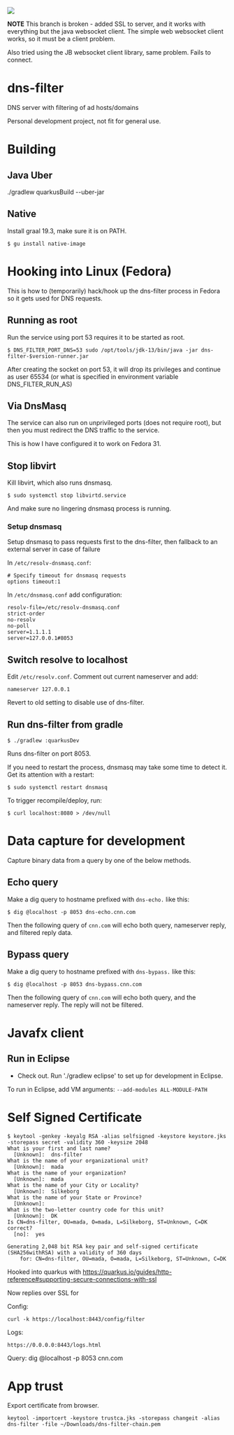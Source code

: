 ![](https://github.com/jskov/dns-filter/workflows/Build%20and%20run%20tests/badge.svg)

**NOTE**
This branch is broken - added SSL to server, and it works with everything but the java websocket client.
The simple web websocket client works, so it must be a client problem.

Also tried using the JB websocket client library, same problem. Fails to connect.


# dns-filter
DNS server with filtering of ad hosts/domains

Personal development project, not fit for general use.

# Building

## Java Uber

./gradlew quarkusBuild --uber-jar


## Native

Install graal 19.3, make sure it is on PATH.

	$ gu install native-image

# Hooking into Linux (Fedora)

This is how to (temporarily) hack/hook up the dns-filter process in Fedora so it gets used for DNS requests.

## Running as root

Run the service using port 53 requires it to be started as root.

	$ DNS_FILTER_PORT_DNS=53 sudo /opt/tools/jdk-13/bin/java -jar dns-filter-$version-runner.jar

After creating the socket on port 53, it will drop its privileges and continue as user 65534 (or what is specified in environment variable DNS_FILTER_RUN_AS)

## Via DnsMasq

The service can also run on unprivileged ports (does not require root), but then you must redirect the DNS traffic to the service.

This is how I have configured it to work on Fedora 31.

## Stop libvirt

Kill libvirt, which also runs dnsmasq.

	$ sudo systemctl stop libvirtd.service

And make sure no lingering dnsmasq process is running.

### Setup dnsmasq

Setup dnsmasq to pass requests first to the dns-filter, then fallback to an external server in case of failure

In `/etc/resolv-dnsmasq.conf`:

	# Specify timeout for dnsmasq requests                                                                                                      
	options timeout:1

In `/etc/dnsmasq.conf` add configuration:

	resolv-file=/etc/resolv-dnsmasq.conf
	strict-order
	no-resolv
	no-poll
	server=1.1.1.1
	server=127.0.0.1#8053 
 
## Switch resolve to localhost

Edit `/etc/resolv.conf`. Comment out current nameserver and add:

	nameserver 127.0.0.1

Revert to old setting to disable use of dns-filter.


## Run dns-filter from gradle

	$ ./gradlew :quarkusDev

Runs dns-filter on port 8053.

If you need to restart the process, dnsmasq may take some time to detect it. Get its attention with a restart:

	$ sudo systemctl restart dnsmasq


To trigger recompile/deploy, run:

	$ curl localhost:8080 > /dev/null

# Data capture for development

Capture binary data from a query by one of the below methods.

## Echo query

Make a dig query to hostname prefixed with `dns-echo.` like this:

	$ dig @localhost -p 8053 dns-echo.cnn.com

Then the following query of `cnn.com` will echo both query, nameserver reply, and filtered reply data.

## Bypass query

Make a dig query to hostname prefixed with `dns-bypass.` like this:

	$ dig @localhost -p 8053 dns-bypass.cnn.com

Then the following query of `cnn.com` will echo both query, and the nameserver reply. The reply will not be filtered.

# Javafx client

## Run in Eclipse

* Check out. Run './gradlew eclipse' to set up for development in Eclipse.

To run in Eclipse, add VM arguments: `--add-modules ALL-MODULE-PATH`


# Self Signed Certificate

```console
$ keytool -genkey -keyalg RSA -alias selfsigned -keystore keystore.jks -storepass secret -validity 360 -keysize 2048
What is your first and last name?
  [Unknown]:  dns-filter
What is the name of your organizational unit?
  [Unknown]:  mada
What is the name of your organization?
  [Unknown]:  mada 
What is the name of your City or Locality?
  [Unknown]:  Silkeborg
What is the name of your State or Province?
  [Unknown]:   
What is the two-letter country code for this unit?
  [Unknown]:  DK
Is CN=dns-filter, OU=mada, O=mada, L=Silkeborg, ST=Unknown, C=DK correct?
  [no]:  yes

Generating 2,048 bit RSA key pair and self-signed certificate (SHA256withRSA) with a validity of 360 days
	for: CN=dns-filter, OU=mada, O=mada, L=Silkeborg, ST=Unknown, C=DK
```

Hooked into quarkus with https://quarkus.io/guides/http-reference#supporting-secure-connections-with-ssl

Now replies over SSL for 

Config:

	curl -k https://localhost:8443/config/filter
	
Logs:

	https://0.0.0.0:8443/logs.html

Query:
	dig @localhost -p 8053 cnn.com
	

# App trust

Export certificate from browser.

	keytool -importcert -keystore trustca.jks -storepass changeit -alias dns-filter -file ~/Downloads/dns-filter-chain.pem
	
	